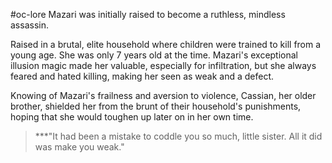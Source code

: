 #oc-lore
Mazari was initially raised to become a ruthless, mindless assassin.

Raised in a brutal, elite household where children were trained to kill from a young age. She was only 7 years old at the time. Mazari's exceptional illusion magic made her valuable, especially for infiltration, but she always feared and hated killing, making her seen as weak and a defect.

Knowing of Mazari's frailness and aversion to violence, Cassian, her older brother, shielded her from the brunt of their household's punishments, hoping that she would toughen up later on in her own time. 

> ***"It had been a mistake to coddle you so much, little sister. All it did was make you weak."